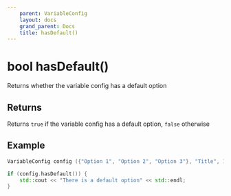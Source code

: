 ```yaml
---
    parent: VariableConfig
    layout: docs
    grand_parent: Docs
    title: hasDefault()
---
```

# bool hasDefault()
Returns whether the variable config has a default option

## Returns
Returns `true` if the variable config has a default option, `false` otherwise

## Example
```cpp
VariableConfig config ({"Option 1", "Option 2", "Option 3"}, "Title", 1);

if (config.hasDefault()) {
    std::cout << "There is a default option" << std::endl;
}
```